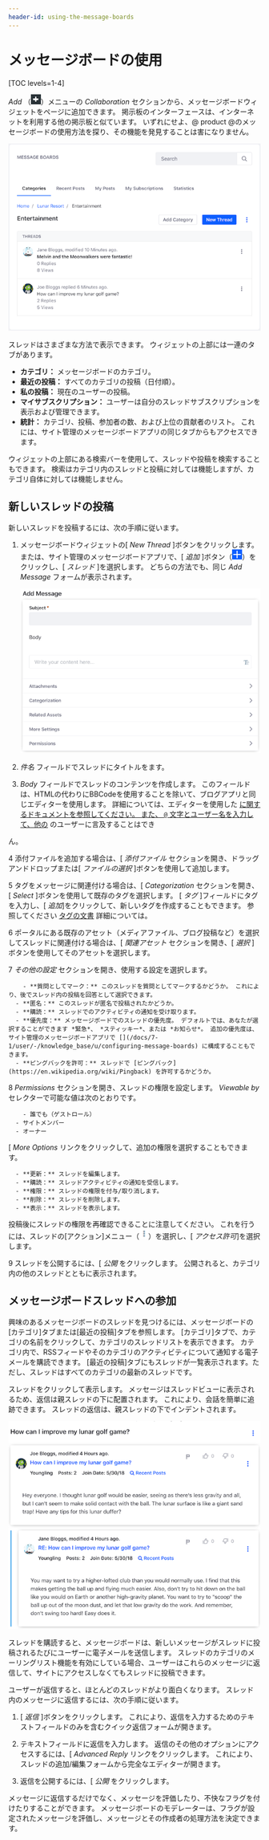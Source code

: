 ```yaml
---
header-id: using-the-message-boards
---
```


# メッセージボードの使用

[TOC levels=1-4]

*Add* （![Add](../../../../images/icon-control-menu-add.png)）メニューの *Collaboration* セクションから、メッセージボードウィジェットをページに追加できます。 掲示板のインターフェースは、インターネットを利用する他の掲示板と似ています。 いずれにせよ、@ product @のメッセージボードの使用方法を探り、その機能を発見することは害になりません。

![図1：掲示板ウィジェットを使用すると、ウィジェットのカテゴリを調べたり、メッセージスレッドを操作したり、新しいメッセージを投稿したりできます。](../../../../images/message-boards-category-threads.png)

スレッドはさまざまな方法で表示できます。 ウィジェットの上部には一連のタブがあります。

  - **カテゴリ：** メッセージボードのカテゴリ。
  - **最近の投稿：** すべてのカテゴリの投稿（日付順）。
  - **私の投稿：** 現在のユーザーの投稿。
  - **マイサブスクリプション：** ユーザーは自分のスレッドサブスクリプションを表示および管理できます。
  - **統計：** カテゴリ、投稿、参加者の数、および上位の貢献者のリスト。 これには、サイト管理のメッセージボードアプリの同じタブからもアクセスできます。

ウィジェットの上部にある検索バーを使用して、スレッドや投稿を検索することもできます。 検索はカテゴリ内のスレッドと投稿に対しては機能しますが、カテゴリ自体に対しては機能しません。

## 新しいスレッドの投稿

新しいスレッドを投稿するには、次の手順に従います。

1.  メッセージボードウィジェットの[ *New Thread* ]ボタンをクリックします。 または、サイト管理のメッセージボードアプリで、[ *追加* ]ボタン（![Add](../../../../images/icon-add.png)）をクリックし、[ *スレッド* ]を選択します。 どちらの方法でも、同じ *Add Message* フォームが表示されます。

    ![図2：メッセージの追加フォームでは、新しいスレッドを作成できます。](../../../../images/message-boards-add-thread.png)

2.  *件名* フィールドでスレッドにタイトルを</em>ます。

3.  *Body* フィールドでスレッドのコンテンツを作成します。 このフィールドは、HTMLの代わりにBBCodeを使用することを除いて、ブログアプリと同じエディターを使用します。 詳細については、エディター</a>を使用した [に関するドキュメントを参照してください。 また、 `@` 文字とユーザー名を入力して、他の](/docs/7-1/user/-/knowledge_base/u/using-the-blog-entry-editor) のユーザーに言及することはでき

ん。</p></li> 
   
   4  添付ファイルを追加する場合は、[ *添付ファイル* セクションを開き、ドラッグアンドドロップまたは[ *ファイルの選択* ]ボタンを使用して追加します。

5  タグをメッセージに関連付ける場合は、[ *Categorization* セクションを開き、[ *Select* ]ボタンを使用して既存のタグを選択します。 [ *タグ* ]フィールドにタグを入力し、[ *追加*]をクリックして、新しいタグを作成することもできます。 参照してください [タグの文書](/docs/7-1/user/-/knowledge_base/u/tagging-content) 詳細については。

6  ポータルにある既存のアセット（メディアファイル、ブログ投稿など）を選択してスレッドに関連付ける場合は、[ *関連アセット* セクションを開き、[ *選択* ]ボタンを使用してそのアセットを選択します。

7  *その他の設定* セクションを開き、使用する設定を選択します。
  
        - **質問としてマーク：** このスレッドを質問としてマークするかどうか。 これにより、後でスレッド内の投稿を回答として選択できます。
      - **匿名：** このスレッドが匿名で投稿されたかどうか。
      - **購読：** スレッドでのアクティビティの通知を受け取ります。
      - **優先度：** メッセージボードでのスレッドの優先度。 デフォルトでは、あなたが選択することができます *緊急*、 *スティッキー*、または *お知らせ*。 追加の優先度は、サイト管理のメッセージボードアプリで [](/docs/7-1/user/-/knowledge_base/u/configuring-message-boards) に構成することもできます。
      - **ピングバックを許可：** スレッドで [ピングバック](https://en.wikipedia.org/wiki/Pingback) を許可するかどうか。
8  *Permissions* セクションを開き、スレッドの権限を設定します。 *Viewable by* セレクターで可能な値は次のとおりです。
  
        - 誰でも（ゲストロール）
      - サイトメンバー
      - オーナー
[ *More Options* リンクをクリックして、追加の権限を選択することもできます。

      - **更新：** スレッドを編集します。
      - **購読：** スレッドアクティビティの通知を受信します。
      - **権限：** スレッドの権限を付与/取り消します。
      - **削除：** スレッドを削除します。
      - **表示：** スレッドを表示します。
投稿後にスレッドの権限を再確認できることに注意してください。 これを行うには、スレッドの[アクション]メニュー（![Add](../../../../images/icon-actions.png)）を選択し、[ *アクセス許可*]を選択します。

9  スレッドを公開するには、[ *公開* をクリックします。 公開されると、カテゴリ内の他のスレッドとともに表示されます。</ol> 



## メッセージボードスレッドへの参加

興味のあるメッセージボードのスレッドを見つけるには、メッセージボードの[カテゴリ]タブまたは[最近の投稿]タブを参照します。 [カテゴリ]タブで、カテゴリの名前をクリックして、カテゴリのスレッドリストを表示できます。 カテゴリ内で、RSSフィードやそのカテゴリのアクティビティについて通知する電子メールを購読できます。 [最近の投稿]タブにもスレッドが一覧表示されます。ただし、スレッドはすべてのカテゴリの最新のスレッドです。

スレッドをクリックして表示します。 メッセージはスレッドビューに表示されるため、返信は親スレッドの下に配置されます。 これにより、会話を簡単に追跡できます。 スレッドの返信は、親スレッドの下でインデントされます。

![図3：スレッドのビューには、スレッドとそのスレッドへのすべての返信について、作成者情報とスレッドコンテンツが表示されます。](../../../../images/message-boards-participate-in-threads.png)

スレッドを購読すると、メッセージボードは、新しいメッセージがスレッドに投稿されるたびにユーザーに電子メールを送信します。 スレッドのカテゴリのメーリングリスト機能を有効にしている場合、ユーザーはこれらのメッセージに返信して、サイトにアクセスしなくてもスレッドに投稿できます。

ユーザーが返信すると、ほとんどのスレッドがより面白くなります。 スレッド内のメッセージに返信するには、次の手順に従います。

1.  [ *返信* ]ボタンをクリックします。 これにより、返信を入力するためのテキストフィールドのみを含むクイック返信フォームが開きます。

2.  テキストフィールドに返信を入力します。 返信のその他のオプションにアクセスするには、[ *Advanced Reply* リンクをクリックします。 これにより、スレッドの追加/編集フォームから完全なエディターが開きます。

3.  返信を公開するには、[ *公開* をクリックします。

メッセージに返信するだけでなく、メッセージを評価したり、不快なフラグを付けたりすることができます。 メッセージボードのモデレーターは、フラグが設定されたメッセージを評価し、メッセージとその作成者の処理方法を決定できます。
